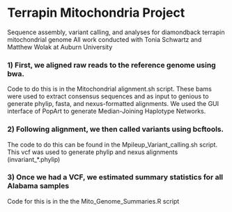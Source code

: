 # Terrapin Mitochondria Project
Sequence assembly, variant calling, and analyses for diamondback terrapin mitochondrial genome
All work conducted with Tonia Schwartz and Matthew Wolak at Auburn University

### 1) First, we aligned raw reads to the reference genome using bwa. 

Code to do this is in the Mitochondrial alignment.sh script.
These bams were used to extract consensus sequences and as input to genious to generate phylip, fasta, and nexus-formatted alignments.
We used the GUI interface of PopArt to generate Median-Joining Haplotype Networks.

### 2) Following alignment, we then called variants using bcftools. 
The code to do this can be found in the Mpileup_Variant_calling.sh script.
This vcf was used to generate phylip and nexus alignments (invariant_*.phylip)

### 3) Once we had a VCF, we estimated summary statistics for all Alabama samples
Code for this is in the the Mito_Genome_Summaries.R script
